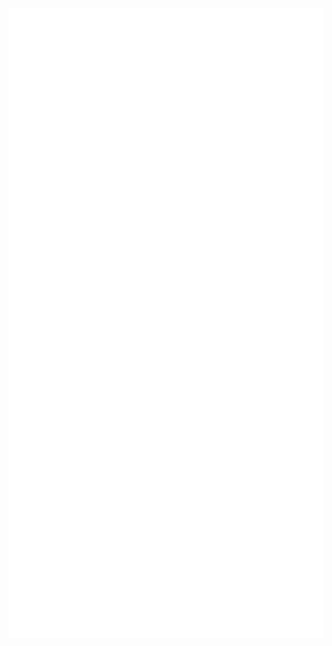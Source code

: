 <a align="center">![Metrics](https://github.com/douglastofoli/douglastofoli/blob/main/github-metrics.svg)</a>
